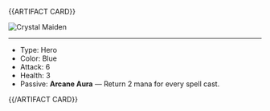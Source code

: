 {{ARTIFACT CARD}}

<!-- Card image goes here. -->

![Crystal Maiden](https://i.imgur.com/LFo73iW.jpg)

---

<!-- Card description goes here. -->

* Type: Hero
* Color: Blue
* Attack: 6
* Health: 3
* Passive: **Arcane Aura** — Return 2 mana for every spell cast.

{{/ARTIFACT CARD}}
